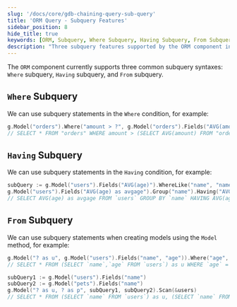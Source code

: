 ```yaml
---
slug: '/docs/core/gdb-chaining-query-sub-query'
title: 'ORM Query - Subquery Features'
sidebar_position: 8
hide_title: true
keywords: [ORM, Subquery, Where Subquery, Having Subquery, From Subquery, GoFrame, GoFrame Framework, Database Query, Data Model, Subquery Statement]
description: "Three subquery features supported by the ORM component in the GoFrame framework: Where subquery, Having subquery, and From subquery. Examples demonstrate how to use subqueries in Where, Having conditions, and when using the Model method to create models to enhance database query efficiency."
---
```


The `ORM` component currently supports three common subquery syntaxes: `Where` subquery, `Having` subquery, and `From` subquery.

## `Where` Subquery

We can use subquery statements in the `Where` condition, for example:

```go
g.Model("orders").Where("amount > ?", g.Model("orders").Fields("AVG(amount)")).Scan(&orders)
// SELECT * FROM "orders" WHERE amount > (SELECT AVG(amount) FROM "orders")
```

## `Having` Subquery

We can use subquery statements in the `Having` condition, for example:

```go
subQuery := g.Model("users").Fields("AVG(age)").WhereLike("name", "name%")
g.Model("users").Fields("AVG(age) as avgage").Group("name").Having("AVG(age) > ?", subQuery).Scan(&results)
// SELECT AVG(age) as avgage FROM `users` GROUP BY `name` HAVING AVG(age) > (SELECT AVG(age) FROM `users` WHERE name LIKE "name%")
```

## `From` Subquery

We can use subquery statements when creating models using the `Model` method, for example:

```go
g.Model("? as u", g.Model("users").Fields("name", "age")).Where("age", 18).Scan(&users)
// SELECT * FROM (SELECT `name`,`age` FROM `users`) as u WHERE `age` = 18

subQuery1 := g.Model("users").Fields("name")
subQuery2 := g.Model("pets").Fields("name")
g.Model("? as u, ? as p", subQuery1, subQuery2).Scan(&users)
// SELECT * FROM (SELECT `name` FROM `users`) as u, (SELECT `name` FROM `pets`) as p
```